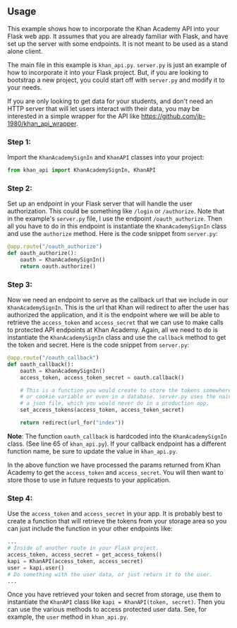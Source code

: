 ## Usage
This example shows how to incorporate the Khan Academy API into your Flask web app. It assumes that you are already
familiar with Flask, and have set up the server with some endpoints. It is not meant to be used as a stand alone client.

The main file in this example is `khan_api.py`. `server.py` is just an example of how to incorporate it into your
Flask project. But, if you are looking to bootstrap a new project, you could start off with `server.py` and modify
it to your needs.

If you are only looking to get data for your students, and don't need an HTTP server that will let users interact with their
data, you may be interested in a simple wrapper for the API like https://github.com/jb-1980/khan_api_wrapper.

### Step 1:
Import the `KhanAcademySignIn` and `KhanAPI` classes into your project:
```python
from khan_api import KhanAcademySignIn, KhanAPI
```

### Step 2:
Set up an endpoint in your Flask server that will handle the user authorization. This could be something like `/login`
or `/authorize`. Note that in the example's `server.py` file, I use the endpoint `/oauth_authorize`. Then all you have
to do in this endpoint is instantiate the `KhanAcademySignIn` class and use the `authorize` method. Here is the code snippet
from `server.py`:

```python
@app.route("/oauth_authorize")
def oauth_authorize():
    oauth = KhanAcademySignIn()
    return oauth.authorize()
```

### Step 3:
Now we need an endpoint to serve as the callback url that we include in our `KhanAcademySignIn`. This is the url that Khan
will redirect to after the user has authorized the application, and it is the endpoint where we will be able to retrieve the
`access_token` and `access_secret` that we can use to make calls to protected API endpoints at Khan Academy. Again, all we
need to do is instantiate the `KhanAcademySignIn` class and use the `callback` method to get the token and secret. Here is
the code snippet from `server.py`:

```python
@app.route("/oauth_callback")
def oauth_callback():
    oauth = KhanAcademySignIn()
    access_token, access_token_secret = oauth.callback()

    # This is a function you would create to store the tokens somewhere. This could be in a session
    # or cookie variable or even in a database. server.py uses the naive example of storing it in
    # a json file, which you would never do in a production app.
    set_access_tokens(access_token, access_token_secret)

    return redirect(url_for("index"))
```

**Note**: The function `oauth_callback` is hardcoded into the `KhanAcademySignIn` class. (See line 65 of `khan_api.py`). If
your callback endpoint has a different function name, be sure to update the value in `khan_api.py`.

In the above function we have processed the params returned from Khan Academy to get the `access_token` and `access_secret`.
You will then want to store those to use in future requests to your application.

### Step 4:
Use the `access_token` and `access_secret` in your app. It is probably best to create a function that will retrieve the tokens
from your storage area so you can just include the function in your other endpoints like:

```python
...
# Inside of another route in your Flask project.
access_token, access_secret = get_access_tokens()
kapi = KhanAPI(access_token, access_secret)
user = kapi.user()
# Do something with the user data, or just return it to the user.
...
```

Once you have retrieved your token and secret from storage, use them to instantiate the `KhanAPI` class like
`kapi = KhanAPI(token, secret)`. Then you can use the various methods to access protected user data. See, for example,
the `user` method in `khan_api.py`.
